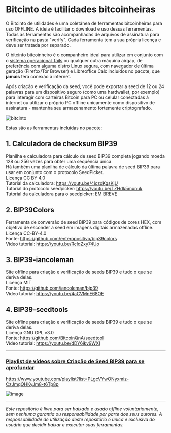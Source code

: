 # Bitcinto de utilidades bitcoinheiras

O Bitcinto de utilidades é uma coletânea de ferramentas bitcoinheiras para uso OFFLINE. A ideia é facilitar o download e uso dessas ferramentas. Todas as ferramentas são acompanhadas de arquivos de assinatura para verificação na pasta "verify". Cada ferramenta tem a sua própria licença e deve ser tratada por separado.  

O bitcinto bitcoinheiro é o companheiro ideal para utilizar em conjunto com o [sistema operacional Tails](https://tails.boum.org/index.pt.html) ou qualquer outra máquina airgap, de preferência com alguma distro Linux segura, com navegador de última geração (Firefox/Tor Browser) e Libreoffice Calc incluídos no pacote, que **jamais** terá conexão à internet.

Após criação e verificação da seed, você pode exportar a seed de 12 ou 24 palavras para um dispositivo seguro (como uma hardwallet, por exemplo) para interagir com carteiras Bitcoin para PC ou celular conectadas à internet ou utilizar o próprio PC offline unicamente como dispositivo de assinatura - mantenha seu armazenamento fortemente criptografado.

![bitcinto](https://github.com/bitcoinheiro/bitcinto/assets/50273260/56807560-33ae-4865-9474-b948865b2284)

Estas são as ferramentas incluídas no pacote:  

## 1. Calculadora de checksum BIP39
Planilha e calculadora para cálculo de seed BIP39 completa jogando moeda 128 ou 256 vezes para obter uma sequência única.  
Há também uma planilha de cálculo da última palavra de seed BIP39 para usar em conjunto com o protocolo SeedPicker.  
Licença CC BY 4.0  
Tutorial da calculadora: https://youtu.be/4iczoKgsKjU  
Tutorial do protocolo seedpicker: https://youtu.be/TZHdk5munuk  
Tutorial da calculadora para o seedpicker: EM BREVE  

## 2. BIP39Colors
Ferramenta de conversão de seed BIP39 para códigos de cores HEX, com objetivo de esconder a seed em imagens digitais armazenadas offline.  
Licença CC-BY-4.0  
Fonte: https://github.com/enteropositivo/bip39colors  
Vídeo tutorial: https://youtu.be/RcIqZxy74Uo  

## 3. BIP39-iancoleman
Site offline para criação e verificação de seeds BIP39 e tudo o que se deriva delas.  
Licença MIT  
Fonte: https://github.com/iancoleman/bip39  
Vídeo tutorial: https://youtu.be/4aCVMnE68OE  

## 4. BIP39-seedtools
Site offline para criação e verificação de seeds BIP39 e tudo o que se deriva delas.  
Licença GNU GPL v3.0  
Fonte: https://github.com/BitcoinQnA/seedtool  
Vídeo tutorial: https://youtu.be/dDY6ikv9WXI  

_________________________________

### [Playlist de vídeos sobre Criação de Seed BIP39 para se aprofundar](https://www.youtube.com/playlist?list=PLgcVYwONyxmiz-CzJmqQHKyJm8-t6Tp8p)
https://www.youtube.com/playlist?list=PLgcVYwONyxmiz-CzJmqQHKyJm8-t6Tp8p


![image](https://github.com/bitcoinheiro/bitcinto/assets/50273260/ec55af00-00d1-4328-9436-c1824bc4bd2b)

_________________________________

*Este repositório é livre para ser baixado e usado offline voluntariamente, sem nenhuma garantia ou responsabilidade por parte dos seus autores. A responsabilidade de utilização deste repositório é única e exclusiva do usuário que decidir baixar e executar suas ferramentas.*
